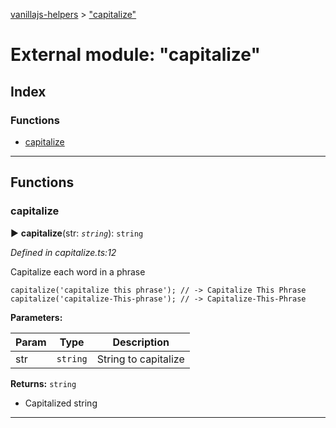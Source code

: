 [vanillajs-helpers](../README.md) > ["capitalize"](../modules/_capitalize_.md)



# External module: "capitalize"

## Index

### Functions

* [capitalize](_capitalize_.md#capitalize)



---
## Functions
<a id="capitalize"></a>

###  capitalize

► **capitalize**(str: *`string`*): `string`



*Defined in capitalize.ts:12*



Capitalize each word in a phrase

    capitalize('capitalize this phrase'); // -> Capitalize This Phrase
    capitalize('capitalize-This-phrase'); // -> Capitalize-This-Phrase


**Parameters:**

| Param | Type | Description |
| ------ | ------ | ------ |
| str | `string`   |  String to capitalize |





**Returns:** `string`
- Capitalized string






___


